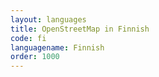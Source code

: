```yaml
---
layout: languages
title: OpenStreetMap in Finnish
code: fi
languagename: Finnish
order: 1000
---
```

